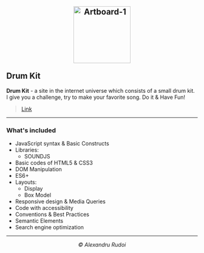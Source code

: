 ## <p align="center"><a href="https://alexandrurudoi.github.io/Drum-Kit/"><img src="https://i.ibb.co/r6j2DL9/Artboard-1.png" alt="Artboard-1" width="150px" border="0"></a></p>Drum Kit

**Drum Kit** -  a site in the internet universe which consists of a small drum kit. I give you a challenge, try to make your favorite song. Do it & Have Fun!

> <p><a href="https://alexandrurudoi.github.io/Drum-Kit/">Link</a></p>

---

### What's included

+ JavaScript syntax & Basic Constructs
+ Libraries:
  * SOUNDJS
+ Basic codes of HTML5 & CSS3
+ DOM Manipulation
+ ES6+
+ Layouts:
  * Display
  * Box Model
+ Responsive design & Media Queries
+ Code with accessibility
+ Conventions & Best Practices
+ Semantic Elements
+ Search engine optimization

---

<p align="center"><em>&copy; Alexandru Rudoi</em></p>
